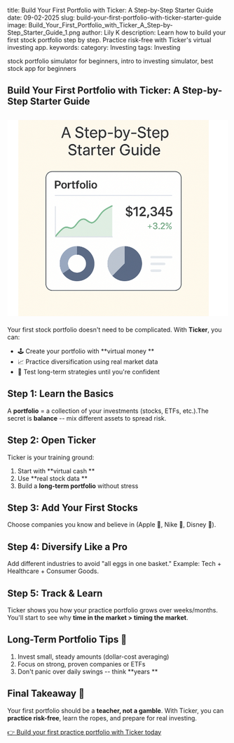 title:  Build Your First Portfolio with Ticker: A Step-by-Step Starter Guide
date: 09-02-2025
slug: build-your-first-portfolio-with-ticker-starter-guide
image: Build_Your_First_Portfolio_with_Ticker_A_Step-by-Step_Starter_Guide_1.png
author: Lily K
description: Learn how to build your first stock portfolio step by step. Practice risk-free with Ticker's virtual investing app.
keywords: 
category: Investing
tags: Investing


stock portfolio simulator for beginners, intro to investing simulator, best stock app for beginners

## **Build Your First Portfolio with Ticker: A Step-by-Step Starter Guide**

## ![Image](/imgs/Build_Your_First_Portfolio_with_Ticker_A_Step-by-Step_Starter_Guide_1.png)

Your first stock portfolio doesn't need to be complicated. With **Ticker**, you can:

- 🕹️ Create your portfolio with **virtual money
**
- 📈 Practice diversification using real market data
- 🎯 Test long-term strategies until you're confident
## **Step 1: Learn the Basics**

A **portfolio** = a collection of your investments (stocks, ETFs, etc.).The secret is
**balance** -- mix different assets to spread risk.

## **Step 2: Open Ticker**

Ticker is your training ground:

1. Start with **virtual cash
**
1. Use **real stock data
**
1. Build a **long-term portfolio** without stress
## **Step 3: Add Your First Stocks**

Choose companies you know and believe in (Apple 🍏, Nike 👟, Disney 🎥).

## **Step 4: Diversify Like a Pro**

Add different industries to avoid "all eggs in one basket." Example: Tech + Healthcare + Consumer Goods.

## **Step 5: Track & Learn**

Ticker shows you how your practice portfolio grows over weeks/months. You'll start to see why
**time in the market > timing the market**.

## **Long-Term Portfolio Tips 📌**

1. Invest small, steady amounts (dollar-cost averaging)
1. Focus on strong, proven companies or ETFs
1. Don't panic over daily swings -- think **years
**
## **Final Takeaway 🎉**

Your first portfolio should be a **teacher, not a gamble**. With Ticker, you can
**practice risk-free**, learn the ropes, and prepare for real investing.

[👉 Build your first practice portfolio with Ticker today](https://heyticker.com/)
